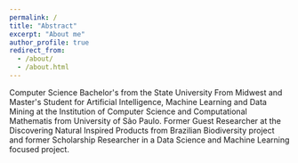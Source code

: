 ```yaml
---
permalink: /
title: "Abstract"
excerpt: "About me"
author_profile: true
redirect_from: 
  - /about/
  - /about.html
---
```


Computer Science Bachelor's from the State University From Midwest and Master's Student for Artificial Intelligence, Machine Learning and Data Mining at the Institution of Computer Science and Computational Mathematis from University of São Paulo. Former Guest Researcher at the Discovering Natural Inspired Products from Brazilian Biodiversity project and former Scholarship Researcher in a Data Science and Machine Learning focused project.